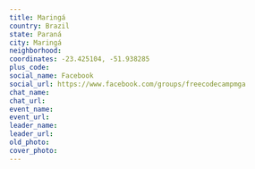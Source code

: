 ```yaml
---
title: Maringá
country: Brazil
state: Paraná
city: Maringá
neighborhood: 
coordinates: -23.425104, -51.938285
plus_code:
social_name: Facebook
social_url: https://www.facebook.com/groups/freecodecampmga
chat_name:
chat_url:
event_name:
event_url:
leader_name:
leader_url:
old_photo: 
cover_photo:
---
```

